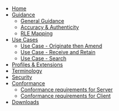
<ul class="nav navbar-nav">
  <li>
    <a href="index.html">Home</a>
  </li>

  <li class="dropdown">
    <a href="#" data-toggle="dropdown" class="dropdown-toggle">Guidance<b class="caret">
      </b>  <!-- Skin Wound Assessment Guidance Pages -->
    </a>
    <ul class="dropdown-menu">
      <li>
        <a href="generalguidance.html">General Guidance</a>
      </li>
      <li>
        <a href="accuracyauthenticity.html">Accuracy &amp; Authenticity</a>
      </li>
      <li>
        <a href="rlemapping.html">RLE Mapping</a>
      </li>
    </ul>
  </li>

  <li class="dropdown">
    <a href="#" data-toggle="dropdown" class="dropdown-toggle">Use Cases<b class="caret">
      </b>  <!-- Skin Wound Assessment Individual Use Cases -->
    </a>
    <ul class="dropdown-menu">
      <li>
        <a href="usecase-originate.html">Use Case - Originate then Amend</a>
      </li>
      <li>
        <a href="usecase-receive.html">Use Case - Receive and Retain</a>
      </li>
      <li>
        <a href="usecase-search.html">Use Case - Search</a>
      </li>
    </ul>
  </li>

  <li>
    <a href="profiles.html">Profiles &amp; Extensions</a>
  </li>
  <!-- Uncomment when search parameters or operations are defined
  <li>
    <a href="searchparameters.html">Search Params &amp; Operations</a>
  </li>
  -->
  <li>
    <a href="terminology.html">Terminology</a>
  </li>
  <li>
    <a href="security.html">Security</a>
  </li>
  <li class="dropdown">
    <a href="#" data-toggle="dropdown" class="dropdown-toggle">Conformance<b class="caret">
      </b>
    </a>
    <ul class="dropdown-menu">
      <li>
        <a href="CapabilityStatement-skinwoundassessment-server.html">Conformance requirements for Server</a>
      </li>
      <li>
        <a href="CapabilityStatement-skinwoundassessment-client.html">Conformance requirements for Client</a>
      </li>
    </ul>
  </li>
  <li>
    <a href="downloads.html">Downloads</a>
  </li>
</ul>
